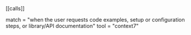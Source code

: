 [[calls]]

match = "when the user requests code examples, setup or configuration steps, or library/API documentation"
tool  = "context7"